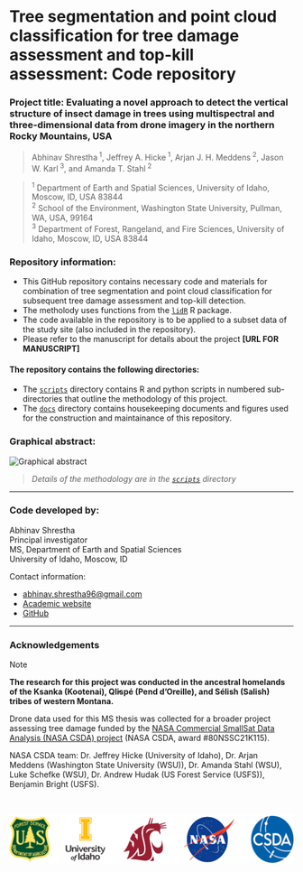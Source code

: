 # Tree segmentation and point cloud classification for tree damage assessment and top-kill assessment: Code repository

### Project title: **Evaluating a novel approach to detect the vertical structure of insect damage in trees using multispectral and three-dimensional data from drone imagery in the northern Rocky Mountains, USA**

> Abhinav Shrestha<sup> 1</sup>, Jeffrey A. Hicke<sup> 1</sup>, Arjan J. H. Meddens<sup> 2</sup>, Jason W. Karl<sup> 3</sup>, and Amanda T. Stahl<sup> 2</sup>

> <sup>1</sup> Department of Earth and Spatial Sciences, University of Idaho, Moscow, ID, USA 83844  
<sup>2</sup> School of the Environment, Washington State University, Pullman, WA, USA, 99164  
<sup>3</sup> Department of Forest, Rangeland, and Fire Sciences, University of Idaho, Moscow, ID, USA 83844


### Repository information:
* This GitHub repository contains necessary code and materials for combination of tree segmentation and point cloud classification for subsequent tree damage assessment and top-kill detection.
* The metholody uses functions from the [`lidR`](https://github.com/r-lidar/lidR) R package.  
* The code available in the repository is to be applied to a subset data of the study site (also included in the repository). 
* Please refer to the manuscript for details about the project **[URL FOR MANUSCRIPT]**  

#### The repository contains the following directories:
* The [`scripts`](scripts) directory contains R and python scripts in numbered sub-directories that outline the methodology of this project.
* The [`docs`](docs) directory contains housekeeping documents and figures used for the construction and maintainance of this repository.

### Graphical abstract:
![Graphical abstract](docs/GraphicalAbstract.png)  

> *Details of the methodology are in the  [`scripts`](scripts) directory*

----------------------------------------------------------
### Code developed by:
Abhinav Shrestha  
Principal investigator  
MS, Department of Earth and Spatial Sciences  
University of Idaho, Moscow, ID

Contact information: 
* abhinav.shrestha96@gmail.com 
* [Academic website]( https://abhinavshrestha-41.github.io/)  
* [GitHub](https://github.com/abhinavshrestha-41)

<hr>

### Acknowledgements

> [!NOTE]  
> **The research for this project was conducted in the ancestral homelands of the Ksanka (Kootenai), Ql̓ispé (Pend d’Oreille), and Sélish (Salish) tribes of western Montana.**

Drone data used for this MS thesis was collected for a broader project assessing tree damage funded by the <a href = "https://www.earthdata.nasa.gov/esds/csda" target="_blank">NASA Commercial SmallSat Data Analysis (NASA CSDA) project</a> (NASA CSDA, award #80NSSC21K115).

NASA CSDA team: Dr. Jeffrey Hicke (University of Idaho), Dr. Arjan Meddens (Washington State University (WSU)), Dr. Amanda Stahl (WSU), Luke Schefke (WSU), Dr. Andrew Hudak (US Forest Service (USFS)), Benjamin Bright (USFS).

<br>

![Project institutions - banner](docs/ProjectInstitutionsBanner.png) 
